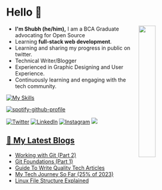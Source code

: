 <h1> Hello 👋 </h1>

<img width="30%" align='right' src="https://i.giphy.com/media/10IEUy0f5V3WLu/giphy.webp">

<!-- Introduction -->
- <b> I'm Shubh (he/him),</b> I am a BCA Graduate advocating for Open Source
- Learning <b>full-stack web development</b>. 
- Learning and sharing my progress in public on twitter.</a>
- Technical Writer/Blogger
- Experienced in Graphic Designing and User Experience.
- Continuously learning and engaging with the tech community.

<!-- My Skills -->
[![My Skills](https://skillicons.dev/icons?i=html,css,tailwind,github,java,js,bash,git,githubactions,figma,linux,netlify,vim,vscode,xd&perline=8)](https://skillicons.dev)

[![spotify-github-profile](https://spotify-github-profile.vercel.app/api/view?uid=bmvlrpn2vyu4gti4e6lkwrfu9&cover_image=true&theme=novatorem&show_offline=false&background_color=2e2e2e&interchange=true&bar_color=7e39fe&bar_color_cover=true)](https://github.com/kittinan/spotify-github-profile)

<!-- Socials stats -->
[![Twitter](https://img.shields.io/badge/Twitter-%231DA1F2.svg?logo=Twitter&logoColor=white)](https://twitter.com/shubhstwt)  [![LinkedIn](https://img.shields.io/badge/LinkedIn-%230077B5.svg?logo=linkedin&logoColor=white)](https://linkedin.com/in/shubhsharma19) 
[![Instagram](https://img.shields.io/badge/Instagram-%23E4405F.svg?logo=Instagram&logoColor=white)](https://instagram.com/code.shubh)
<a href="https://ko-fi.com/shubhsharma19"><img src="https://img.shields.io/badge/buy%20me%20a-coffee-orange?style=flat&logo=ko-fi">

  
<!-- My blogs -->
## 📕 My Latest Blogs
<!-- BLOG-POST-LIST:START -->
- [Working with Git &lpar;Part 2&rpar;](https://shubhsharma19.hashnode.dev/working-with-git)
- [Git Foundations &lpar;Part 1&rpar;](https://shubhsharma19.hashnode.dev/git-foundations)
- [Guide To Write Quality Tech Articles](https://shubhsharma19.hashnode.dev/guide-to-write-quality-tech-articles)
- [My Tech Journey So Far &lpar;25% of 2023&rpar;](https://shubhsharma19.hashnode.dev/my-tech-journey-so-far)
- [Linux File Structure Explained](https://shubhsharma19.hashnode.dev/linux-file-structure-explained)
<!-- BLOG-POST-LIST:END -->

